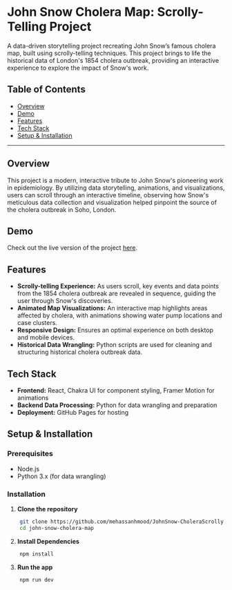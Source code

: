 # John Snow Cholera Map: Scrolly-Telling Project

A data-driven storytelling project recreating John Snow’s famous cholera map, built using scrolly-telling techniques. This project brings to life the historical data of London's 1854 cholera outbreak, providing an interactive experience to explore the impact of Snow's work. 

## Table of Contents
- [Overview](#overview)
- [Demo](#demo)
- [Features](#features)
- [Tech Stack](#tech-stack)
- [Setup & Installation](#setup--installation)

---

## Overview

This project is a modern, interactive tribute to John Snow's pioneering work in epidemiology. By utilizing data storytelling, animations, and visualizations, users can scroll through an interactive timeline, observing how Snow's meticulous data collection and visualization helped pinpoint the source of the cholera outbreak in Soho, London.

## Demo

Check out the live version of the project [here](https://mehassanhmood.github.io/JohnSnow-CholeraScrolly/).

## Features

- **Scrolly-telling Experience:** As users scroll, key events and data points from the 1854 cholera outbreak are revealed in sequence, guiding the user through Snow's discoveries.
- **Animated Map Visualizations:** An interactive map highlights areas affected by cholera, with animations showing water pump locations and case clusters.
- **Responsive Design:** Ensures an optimal experience on both desktop and mobile devices.
- **Historical Data Wrangling:** Python scripts are used for cleaning and structuring historical cholera outbreak data.

## Tech Stack

- **Frontend:** React, Chakra UI for component styling, Framer Motion for animations
- **Backend Data Processing:** Python for data wrangling and preparation
- **Deployment:** GitHub Pages for hosting

## Setup & Installation

### Prerequisites

- Node.js
- Python 3.x (for data wrangling)

### Installation

1. **Clone the repository**
```bash
    git clone https://github.com/mehassanhmood/JohnSnow-CholeraScrolly.git
    cd john-snow-cholera-map
```
2. **Install Dependencies**
```bash
    npm install
```
3. **Run the app**
```bash
    npm run dev
```

